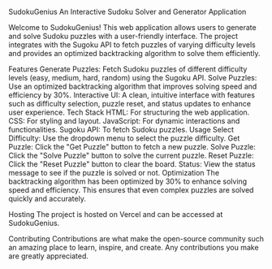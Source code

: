 SudokuGenius
An Interactive Sudoku Solver and Generator Application

Welcome to SudokuGenius! This web application allows users to generate and solve Sudoku puzzles with a user-friendly interface. The project integrates with the Sugoku API to fetch puzzles of varying difficulty levels and provides an optimized backtracking algorithm to solve them efficiently.

Features
Generate Puzzles: Fetch Sudoku puzzles of different difficulty levels (easy, medium, hard, random) using the Sugoku API.
Solve Puzzles: Use an optimized backtracking algorithm that improves solving speed and efficiency by 30%.
Interactive UI: A clean, intuitive interface with features such as difficulty selection, puzzle reset, and status updates to enhance user experience.
Tech Stack
HTML: For structuring the web application.
CSS: For styling and layout.
JavaScript: For dynamic interactions and functionalities.
Sugoku API: To fetch Sudoku puzzles.
Usage
Select Difficulty: Use the dropdown menu to select the puzzle difficulty.
Get Puzzle: Click the "Get Puzzle" button to fetch a new puzzle.
Solve Puzzle: Click the "Solve Puzzle" button to solve the current puzzle.
Reset Puzzle: Click the "Reset Puzzle" button to clear the board.
Status: View the status message to see if the puzzle is solved or not.
Optimization
The backtracking algorithm has been optimized by 30% to enhance solving speed and efficiency. This ensures that even complex puzzles are solved quickly and accurately.

Hosting
The project is hosted on Vercel and can be accessed at SudokuGenius.

Contributing
Contributions are what make the open-source community such an amazing place to learn, inspire, and create. Any contributions you make are greatly appreciated.
